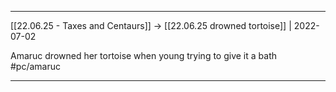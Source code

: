 ***

[[22.06.25 - Taxes and Centaurs]] -> [[22.06.25 drowned tortoise]] | 2022-07-02

Amaruc drowned her tortoise when young trying to give it a bath #pc/amaruc

***